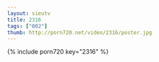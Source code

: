 ```yaml
--- 
layout: sieutv
title: 2316
tags: ["002"]
thumb: http://porn720.net/video/2316/poster.jpg
---
```

{% include porn720 key="2316" %} 
